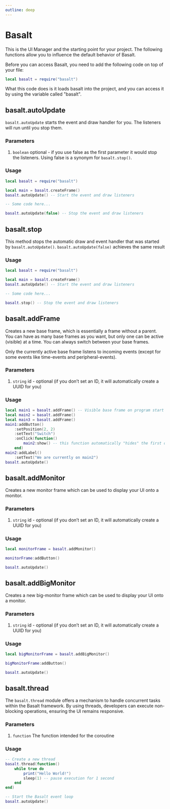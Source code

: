 ```yaml
---
outline: deep
---
```


# Basalt

This is the UI Manager and the starting point for your project. The following functions allow you to influence the default behavior of Basalt.

Before you can access Basalt, you need to add the following code on top of your file:

```lua
local basalt = require("basalt")
```

What this code does is it loads basalt into the project, and you can access it by using the variable called "basalt".

## basalt.autoUpdate

`basalt.autoUpdate` starts the event and draw handler for you. The listeners will run until you stop them.

### Parameters

1. `boolean` optional - if you use false as the first parameter it would stop the listeners. Using false is a synonym for `basalt.stop()`.

### Usage

```lua
local basalt = require("basalt")

local main = basalt.createFrame()
basalt.autoUpdate() -- Start the event and draw listeners

-- Some code here...

basalt.autoUpdate(false) -- Stop the event and draw listeners
```

## basalt.stop

This method stops the automatic draw and event handler that was started by `basalt.autoUpdate()`. `basalt.autoUpdate(false)` achieves the same result

### Usage

```lua
local basalt = require("basalt")

local main = basalt.createFrame()
basalt.autoUpdate() -- Start the event and draw listeners

-- Some code here...

basalt.stop() -- Stop the event and draw listeners
```

## basalt.addFrame

Creates a new base frame, which is essentially a frame without a parent. You can have as many base frames as you want, but only one can be active (visible) at a time. You can always switch between your base frames.

Only the currently active base frame listens to incoming events (except for some events like time-events and peripheral-events).

### Parameters

1. `string` id - optional (if you don’t set an ID, it will automatically create a UUID for you)

### Usage

```lua
local main1 = basalt.addFrame() -- Visible base frame on program start
local main2 = basalt.addFrame()
local main3 = basalt.addFrame()
main1:addButton()
    :setPosition(2, 2)
    :setText("Switch")
    :onClick(function()
        main2:show() -- this function automatically "hides" the first one and shows the second one
    end)
main2:addLabel()
    :setText("We are currently on main2")
basalt.autoUpdate()
```

## basalt.addMonitor

Creates a new monitor frame which can be used to display your UI onto a monitor.

### Parameters

1. `string` id - optional (if you don’t set an ID, it will automatically create a UUID for you)

### Usage

```lua
local monitorFrame = basalt.addMonitor()

monitorFrame:addButton()

basalt.autoUpdate()
```

## basalt.addBigMonitor

Creates a new big-monitor frame which can be used to display your UI onto a monitor.

### Parameters

1. `string` id - optional (if you don’t set an ID, it will automatically create a UUID for you)

### Usage

```lua
local bigMonitorFrame = basalt.addBigMonitor()

bigMonitorFrame:addButton()

basalt.autoUpdate()
```

## basalt.thread

The `basalt.thread`  module offers a mechanism to handle concurrent tasks within the Basalt framework. By using threads, developers can execute non-blocking operations, ensuring the UI remains responsive.

### Parameters

1. `function` The function intended for the coroutine

### Usage

```lua
-- Create a new thread
basalt.thread(function()
    while true do
        print("Hello World!")
        sleep(1) -- pause execution for 1 second
    end
end)

-- Start the Basalt event loop
basalt.autoUpdate()
```
